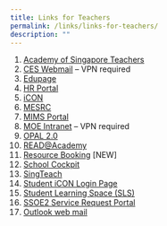 ```yaml
---
title: Links for Teachers
permalink: /links/links-for-teachers/
description: ""
---
```

<ol>
<li><a href="https://academyofsingaporeteachers.moe.edu.sg/" target="_blank" rel="noopener noreferrer">Academy of Singapore Teachers</a></li>
<li><a href="https://schools.gov.sg/owa/" target="_blank" rel="noopener noreferrer">CES Webmail</a>&nbsp;&ndash; VPN required</li>
<li><a href="https://peihwasec.edupage.org/" target="_blank" rel="noopener noreferrer">Edupage</a></li>
<li><a href="https://www.hrp.gov.sg/" target="_blank" rel="noopener noreferrer">HR Portal</a></li>
<li><a href="http://icon.moe.edu.sg/" target="_blank" rel="noopener noreferrer">iCON</a></li>
<li><a href="http://www.mesrc.net/" target="_blank" rel="noopener noreferrer">MESRC</a></li>
<li><a href="https://portal.mims.moe.gov.sg/" target="_blank" rel="noopener noreferrer">MIMS Portal</a></li>
<li><a href="https://intranet.moe.gov.sg/" target="_blank" rel="noopener noreferrer">MOE Intranet</a>&nbsp;&ndash; VPN required</li>
<li><a href="https://www.opal2.moe.edu.sg/app/learner" target="_blank" rel="noopener noreferrer">OPAL 2.0</a></li>
<li><a href="https://readacademy.moe.edu.sg/" target="_blank" rel="noopener noreferrer">READ@Academy</a></li>
<li><a href="https://rbs.avero-tech.com/" target="_blank" rel="noopener noreferrer">Resource Booking</a>&nbsp;[NEW]</li>
<li><a href="https://schoolcockpit.moe.gov.sg/" target="_blank" rel="noopener noreferrer">School Cockpit</a></li>
<li><a href="http://singteach.nie.edu.sg/" target="_blank" rel="noopener noreferrer">SingTeach</a></li>
<li><a href="https://workspace.google.com/dashboard" target="_blank" rel="noopener noreferrer">Student iCON Login Page</a></li>
<li><a href="https://learning.moe.edu.sg/" target="_blank" rel="noopener noreferrer">Student Learning Space (SLS)</a></li>
<li><a href="https://ssoe2.moe.edu.sg/" target="_blank" rel="noopener noreferrer">SSOE2 Service Request Portal</a></li>
<li><a href="https://schools.gov.sg/owa/">Outlook web mail</a></li>
</ol>